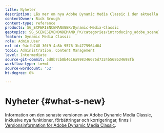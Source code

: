 ```yaml
---
title: Nyheter
description: Läs mer om nya Adobe Dynamic Media Classic i den aktuella versionsinformationen.
contentOwner: Rick Brough
content-type: reference
products: SG_EXPERIENCEMANAGER/Dynamic-Media-Classic
geptopics: SG_SCENESEVENONDEMAND_PK/categories/introducing_adobe_scene7
feature: Dynamic Media Classic
role: Admin,User
exl-id: 94cfb748-30f9-4a8b-9576-3b4775964d04
topic: Administration, Content Management
level: Intermediate
source-git-commit: 5d8b7cb8b4616a998346675d7324b568634698fb
workflow-type: tm+mt
source-wordcount: '52'
ht-degree: 0%

---
```


# Nyheter {#what-s-new}

Information om den senaste versionen av Adobe Dynamic Media Classic, inklusive nya funktioner, förbättringar och korrigeringar, finns i [Versionsinformation för Adobe Dynamic Media Classic](https://experienceleague.adobe.com/docs/dynamic-media-developer-resources/release-notes/s7rn2017.html).
